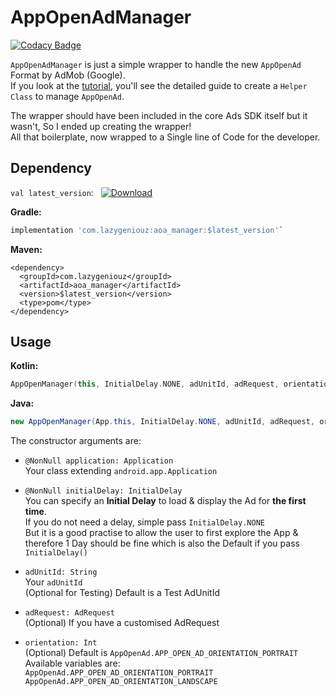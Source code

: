 # AppOpenAdManager

[![Codacy Badge](https://api.codacy.com/project/badge/Grade/af51d9b73c4544cca0be5e0af1b2669c)](https://app.codacy.com/gh/ItzNotABug/AppOpenAdManager?utm_source=github.com&utm_medium=referral&utm_content=ItzNotABug/AppOpenAdManager&utm_campaign=Badge_Grade)

`AppOpenAdManager` is just a simple wrapper to handle the new `AppOpenAd` Format by AdMob (Google).\
If you look at the [tutorial](https://developers.google.com/admob/android/app-open-ads), you'll see the detailed guide to create a `Helper Class` to manage `AppOpenAd`.

The wrapper should have been included in the core Ads SDK itself but it wasn't, So I ended up creating the wrapper!\
All that boilerplate, now wrapped to a Single line of Code for the developer.

## Dependency
`val latest_version`: &nbsp; [![Download](https://api.bintray.com/packages/itznotabug/Maven/AppOpenAdManager/images/download.svg)](https://bintray.com/itznotabug/Maven/AppOpenAdManager/_latestVersion)

**Gradle:**
```groovy
implementation 'com.lazygeniouz:aoa_manager:$latest_version'`
```

**Maven:**
```maven
<dependency>
  <groupId>com.lazygeniouz</groupId>
  <artifactId>aoa_manager</artifactId>
  <version>$latest_version</version>
  <type>pom</type>
</dependency>
```

## Usage
**Kotlin:**
```kotlin
AppOpenManager(this, InitialDelay.NONE, adUnitId, adRequest, orientation)
```

**Java:**
```java
new AppOpenManager(App.this, InitialDelay.NONE, adUnitId, adRequest, orientation);
```

The constructor arguments are:
*   `@NonNull application: Application`\
     Your class extending `android.app.Application`

*   `@NonNull initialDelay: InitialDelay`\
     You can specify an **Initial Delay** to load & display the Ad for **the first time**.\
     If you do not need a delay, simple pass `InitialDelay.NONE`\
     But it is a good practise to allow the user to first explore the App &\
     therefore 1 Day should be fine which is also the Default if you pass `InitialDelay()`

*   `adUnitId: String`\
     Your `adUnitId`\
     (Optional for Testing) Default is a Test AdUnitId

*   `adRequest: AdRequest`\
     (Optional) If you have a customised AdRequest

*   `orientation: Int`\
     (Optional) Default is `AppOpenAd.APP_OPEN_AD_ORIENTATION_PORTRAIT`\
     Available variables are:\
     `AppOpenAd.APP_OPEN_AD_ORIENTATION_PORTRAIT`\
     `AppOpenAd.APP_OPEN_AD_ORIENTATION_LANDSCAPE`
